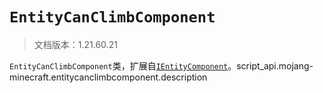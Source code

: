 # `EntityCanClimbComponent`

> 文档版本：1.21.60.21

`EntityCanClimbComponent`类，扩展自[`IEntityComponent`](./ientitycomponent.md)。script_api.mojang-minecraft.entitycanclimbcomponent.description
